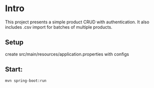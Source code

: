 # Intro

This project presents a simple product CRUD with authentication. It also includes .csv import for batches of multiple products.

## Setup

create src/main/resources/application.properties with configs

## Start:

    mvn spring-boot:run
